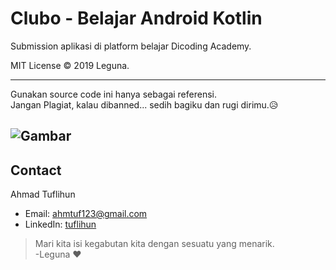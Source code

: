 # Clubo - Belajar Android Kotlin

Submission aplikasi di platform belajar Dicoding Academy.

MIT License © 2019 Leguna.

---

Gunakan source code ini hanya sebagai referensi.\
Jangan Plagiat, kalau dibanned... sedih bagiku dan rugi dirimu.:disappointed_relieved:

![Gambar](https://www.dicoding.com/blog/wp-content/uploads/2018/10/MEME-pak-polisi.jpg)
---
## Contact
Ahmad Tuflihun
- Email: ahmtuf123@gmail.com
- LinkedIn: [tuflihun](https://www.linkedin.com/in/tuflihun/)

>Mari kita isi kegabutan kita dengan sesuatu yang menarik.\
>-Leguna :heart:
